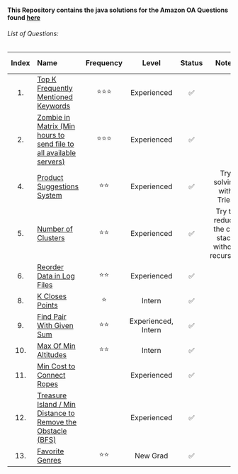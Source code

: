 #### This Repository contains the java solutions for the Amazon OA Questions found [here](https://leetcode.com/discuss/interview-question/344650/Amazon-Online-Assessment-Questions/?fbclid=IwAR2nBmLdVU8o1OwGKtHhjPCw3sMa5iMziZLUpjcD_0_jZARVRAVgKFlu4Hw)

###### List of Questions:

| Index| Name   |      Frequency      |  Level | Status | Notes | leet link |
|:-------------:|:----------|:-------------:|:------:|:------:|:------:|:------:|
|1.| [Top K Frequently Mentioned Keywords](1.KFrequentlyMentionedWords) |  ⭐⭐⭐ | Experienced |✅ ||[link](https://leetcode.com/discuss/interview-question/542597/)|
|2.| [Zombie in Matrix (Min hours to send file to all available servers)](2.ZombieInMatrix) |  ⭐⭐⭐ | Experienced |✅ | |[link](https://leetcode.com/discuss/interview-question/411357/)|
|4.| [Product Suggestions System](4.SearchSuggestionsSystem) |  ⭐⭐ | Experienced |✅ |  Try solving with Tries |[link](https://leetcode.com/problems/search-suggestions-system/)|
|5.| [Number of Clusters](5.NumberOfClusters) |  ⭐⭐ | Experienced |✅ |  Try to reduce the call stack without recursion |[link](https://leetcode.com/problems/number-of-islands/)|
|6.| [Reorder Data in Log Files](6.ReorderDataInLogFiles) |  ⭐⭐ | Experienced |✅ |  |[link](https://leetcode.com/problems/reorder-data-in-log-files/)|
|8.| [K Closes Points](8.KClosestPoints) |  ⭐ | Intern |✅ |  |[link](https://leetcode.com/problems/k-closest-points-to-origin/)|
|9.| [Find Pair With Given Sum ](9.FindPairWithGivenSum ) |  ⭐⭐ | Experienced, Intern |✅ |  |[link](https://leetcode.com/discuss/interview-question/356960)|
|10.| [Max Of Min Altitudes](10.MaxOfMinAltitudes) |  ⭐⭐ | Intern |✅ |  |[link](https://leetcode.com/discuss/interview-question/383669/)|
|11.| [Min Cost to Connect Ropes](11.MinCostToConnectRopes) |  | Experienced |✅ |  |[link](https://leetcode.com/discuss/interview-question/344677)|
|12.| [Treasure Island / Min Distance to Remove the Obstacle (BFS)](12.TreasureIsland) |  | Experienced |✅ |  |[link](https://leetcode.com/discuss/interview-question/347457)|
|13.| [Favorite Genres](13.FavoriteGenres) |  ⭐⭐ | New Grad |✅ |  |[link](https://leetcode.com/discuss/interview-question/373006)|